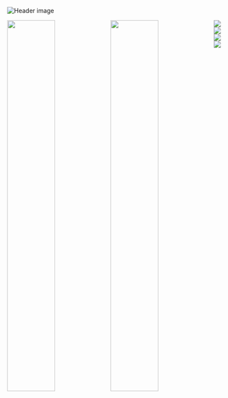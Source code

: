 ![Header image](https://raw.githubusercontent.com/jayrajroshan/jayrajroshan/master/Assets/GitHub_Header.jpg)

<img align="left" width="47%" src="https://github-readme-stats.vercel.app/api?username=adelinadev&show_icons=true&theme=radical" />
<img align="left" width="47%" src="https://github-readme-stats.vercel.app/api/top-langs/?username=adelinadev&layout=compact" />


<img align="left" src="https://img.shields.io/badge/html5-%23E34F26.svg?style=for-the-badge&logo=html5&logoColor=white" />
<img align="left" src="https://img.shields.io/badge/javascript-%23323330.svg?style=for-the-badge&logo=javascript&logoColor=%23F7DF1E" />
<img align="left" src="https://img.shields.io/badge/react-%2320232a.svg?style=for-the-badge&logo=react&logoColor=%2361DAFB" />
<img align="left" src="https://img.shields.io/badge/css3-%231572B6.svg?style=for-the-badge&logo=css3&logoColor=white" />






         


<!--
![Anurag's GitHub stats](https://github-readme-stats.vercel.app/api?username=adelinadev&show_icons=true&theme=radical) 
[![Top Langs](https://github-readme-stats.vercel.app/api/top-langs/?username=adelinadev&layout=compact)](https://github.com/adelinadev/github-readme-stats)
-->


